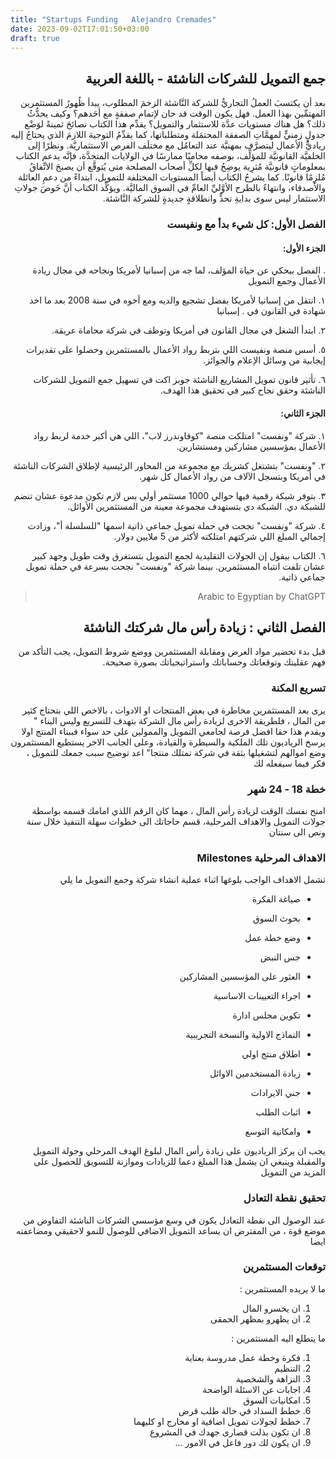 ```yaml
---
title: "Startups Funding   Alejandro Cremades"
date: 2023-09-02T17:01:50+03:00
draft: true
---
```


<div dir="rtl">

## جمع التمويل للشركات الناشئة - باللغة العربية



بعد أن يكتسبَ العملُ التجاريُّ للشركة النَّاشئة الزخمَ المطلوب، يبدأ ظُهورُ المستثمرين المهتمِّين بهذا العمل. فهل يكون الوقت قد حان لإتمام صفقةٍ مع أحَدهم؟ وكيف يحدُّثُ ذلك؟ هل هناك مستويات عدَّة للاستثمار والتمويل؟ يقدِّم هذا الكتاب نصائحَ ثمينةً لوَضْع جدولٍ زمنيٍّ لمهمَّاتِ الصفقة المحتمَلة ومتطلباتها، كما يقدِّمُ التوجيهَ اللازمَ الذي يحتاجُ إليه رياديُّ الأعمال ليتصرَّف بمهنيَّة عند التعامُل مع مختلَف الفرص الاستثماريَّة. ونظرًا إلى الخلفيَّة القانونيَّة للمؤلِّف، بوصفه محاميًا ممارسًا في الولايات المتحدَّة، فإنَّه يدعم الكتاب بمعلوماتٍ قانونيَّة مُثرِية يوضِحُ فيها لكلِّ أصحاب المصلحة متى يُتوقَّع أن يصبحَ الاتِّفاقُ مُلزِمًا قانونًا. كما يشرحُ الكتاب أيضاً المستويات المختلفة للتمويل، ابتداءً من دعمِ العائلة والأصدقاء، وانتهاءً بالطرح الأوَّليِّ العامِّ في السوق الماليَّة. ويؤكِّد الكتاب أنَّ خَوضَ جولاتِ الاستثمار ليس سوى بدايةِ تحدٍّ وانطلاقةٍ جديدةٍ للشركة النَّاشئة.

### الفصل الأول: كل شيء بدأ مع ونفيست

#### الجزء الأول:


. الفصل بيحكي عن حياة المؤلف، لما جه من إسبانيا لأمريكا ونجاحه في مجال ريادة الأعمال وجمع التمويل 

١. انتقل من إسبانيا لأمريكا بفضل تشجيع والديه ومع أخوه في سنة 2008 بعد ما اخد شهادة في القانون في
. إسبانيا

٢. ابتدأ الشغل في مجال القانون في أمريكا وتوظف في شركة محاماة عريقة.


٥. أسس منصة ونفيست اللي بتربط رواد الأعمال بالمستثمرين وحصلوا على تقديرات إيجابية من وسائل الإعلام والجوائز.

٦. تأثير قانون تمويل المشاريع الناشئة جوبز اكت في تسهيل جمع التمويل للشركات الناشئة وحقق نجاح كبير في تحقيق هذا الهدف.

#### الجزء الثاني:

١. شركة "ونفست" امتلكت منصة "كوفاوندرز لاب"، اللي هي أكبر خدمة لربط رواد الأعمال بمؤسسين مشاركين ومستشارين.

٢. "ونفست" بتشتغل كشريك مع مجموعة من المحاور الرئيسية لإطلاق الشركات الناشئة في أمريكا وبتسجل الآلاف من رواد الأعمال كل شهر.

٣. بتوفر شبكة رقمية فيها حوالي 1000 مستثمر أولي بس لازم تكون مدعوة عشان تنضم للشبكة دي. الشبكة دي بتستهدف مجموعة معينة من المستثمرين الأوائل.

٤. شركة "ونفست" نجحت في حملة تمويل جماعي ذاتية اسمها "للسلسلة أ"، وزادت إجمالي المبلغ اللي شركتهم امتلكته لأكثر من 5 ملايين دولار.

٦. الكتاب بيقول إن الجولات التقليدية لجمع التمويل بتستغرق وقت طويل وجهد كبير عشان تلفت انتباه المستثمرين. بينما شركة "ونفست" نجحت بسرعة في حملة تمويل جماعي ذاتية.

> Arabic to Egyptian by ChatGPT 


## الفصل الثاني : زيادة رأس مال شركتك الناشئة

قبل بدء تحضير مواد العرض ومقابلة المستثمرين ووضع شروط التمويل، يجب التأكد من فهم عقليتك وتوقعاتك وحساباتك واستراتيجياتك بصورة صحيحة.

### تسريع المكنة

يرى بعد المستثمرين مخاطرة في بعض المنتجات او الادوات ، بالاخص اللي بتحتاج كثير من المال ، فلطريقة الاخرى لزيادة رأس مال الشركة بتهدف للتسريع وليس البناء 
" ويقدم هذا حقا افضل فرصة لجامعي التمويل والممولين على حد سواء فببناء المنتج اولا يرسخ الرياديون تلك الملكية والسيطرة والقيادة، وعلى الجانب الاخر يستطيع المستثمرون وضع اموالهم لتشغيلها بثقة في شركة تمتلك منتجا"  اعد توضيح سبب جمعك للتمويل ، فكر فيما سيفعله لك

### خطة 18 - 24 شهر 

امنح نفسك الوقت لزيادة رأس المال ، مهما كان الرقم اللذي امامك قسمه بواسطة جولات التمويل والاهداف المرحلية، قسم حاجاتك الى خطوات سهلة التنفيذ خلال سنة ونص الى سنتان

### الاهداف المرحلية Milestones

تشمل الاهداف الواجب بلوغها اثناء عملية انشاء شركة وجمع التمويل ما يلي

 - صياغة الفكرة
 - بحوث السوق
 - وضع خطة عمل
 - جس النبض
 - العثور على المؤسسين المشاركين
 - اجراء التعيينات الاساسية
 - تكوين مجلس ادارة
 - النماذج الاولية والنسخة التجريبية
 - اطلاق منتج اولي 
  
 - زيادة المستخدمين الاوائل
 -    جني الايرادات
 -   اثبات الطلب
 -  وامكانية التوسع


 يجب ان يركز الرياديون على زيادة رأس المال لبلوغ الهدف المرحلي وجولة التمويل والمقبلة وينبغي ان يشمل هذا المبلغ دعما للزيادات وموازنة للتسويق للحصول على المزيد من التمويل

### تحقيق نقطة التعادل 
 
 عند الوصول الى نقطة التعادل يكون في وسع مؤسسي الشركات الناشئة التفاوض من موضع قوة ، من المفترض ان يساعد التمويل الاضافي للوصول للنمو لاحقيقي ومضاعفته ايضا

### توقعات المستثمرين

ما لا يريده المستثمرين : 

 1. ان يخسرو المال
 2. ان يظهرو بمظهر الحمقى

ما يتطلع اليه المستثمرين : 

 1. فكرة وخطة عمل مدروسة بعناية
 2. التنظيم
 3. النزاهة والشخصية
 4. اجابات عن الاسئلة الواضحة
 5. امكانيات السوق
 6. خطط السداد في حالة طلب قرض
 7. خطط لجولات تمويل اضافية او مخارج او كليهما
 8. ان تكون بذلت قصارى جهدك في المشروع
 9. ان يكون لك دور فاعل في الامور
 ...
  
